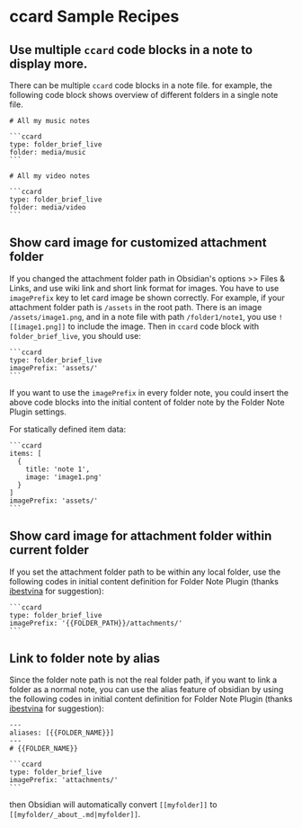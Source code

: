 # ccard Sample Recipes

## Use multiple `ccard` code blocks in a note to display more.

There can be multiple `ccard` code blocks in a note file. for example, the following code block shows overview of different folders in a single note file.

```
# All my music notes

​```ccard
type: folder_brief_live
folder: media/music
​```

# All my video notes

​```ccard
type: folder_brief_live
folder: media/video
​```
```

## Show card image for customized attachment folder

If you changed the attachment folder path in Obsidian's options >> Files & Links, and use wiki link and short link format for images. You have to use `imagePrefix` key to let card image be shown correctly. For example, if your attachment folder path is `/assets` in the root path. There is an image `/assets/image1.png`, and in a note file with path `/folder1/note1`, you use `![[image1.png]]` to include the image. Then in `ccard` code block with `folder_brief_live`, you should use:

```
​```ccard
type: folder_brief_live
imagePrefix: 'assets/'
​```
```

If you want to use the `imagePrefix` in every folder note, you could insert the above code blocks into the initial content of folder note by the Folder Note Plugin settings.

For statically defined item data:

```
​```ccard
items: [
  {
    title: 'note 1',
    image: 'image1.png'
  }
]
imagePrefix: 'assets/'
​```
```

## Show card image for attachment folder within current folder

If you set the attachment folder path to be within any local folder, use the following codes in initial content definition for Folder Note Plugin (thanks [ibestvina](https://github.com/ibestvina) for suggestion):

```
​```ccard
type: folder_brief_live
imagePrefix: '{{FOLDER_PATH}}/attachments/'
​```
```

## Link to folder note by alias

Since the folder note path is not the real folder path, if you want to link a folder as a normal note, you can use the alias feature of obsidian by using the following codes in initial content definition for Folder Note Plugin (thanks [ibestvina](https://github.com/ibestvina) for suggestion):

```
---
aliases: [{{FOLDER_NAME}}]
---
# {{FOLDER_NAME}}

​```ccard
type: folder_brief_live
imagePrefix: 'attachments/'
​```
```

then Obsidian will automatically convert `[[myfolder]]` to `[[myfolder/_about_.md|myfolder]]`.


